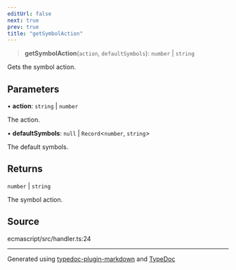 ```yaml
---
editUrl: false
next: true
prev: true
title: "getSymbolAction"
---
```


> **getSymbolAction**(`action`, `defaultSymbols`): `number` \| `string`

Gets the symbol action.

## Parameters

• **action**: `string` \| `number`

The action.

• **defaultSymbols**: `null` \| `Record`\<`number`, `string`\>

The default symbols.

## Returns

`number` \| `string`

The symbol action.

## Source

ecmascript/src/handler.ts:24

***

Generated using [typedoc-plugin-markdown](https://www.npmjs.com/package/typedoc-plugin-markdown) and [TypeDoc](https://typedoc.org/)
